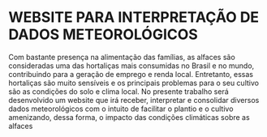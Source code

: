 # WEBSITE PARA INTERPRETAÇÃO DE DADOS METEOROLÓGICOS
 
Com bastante presença na alimentação das famílias, as alfaces são consideradas
uma das hortaliças mais consumidas no Brasil e no mundo, contribuindo para a
geração de emprego e renda local. Entretanto, essas hortaliças são muito sensíveis
e os principais problemas para o seu cultivo são as condições do solo e clima local.
No presente trabalho será desenvolvido um website que irá receber, interpretar e
consolidar diversos dados meteorológicos com o intuito de facilitar o plantio e o
cultivo amenizando, dessa forma, o impacto das condições climáticas sobre as
alfaces